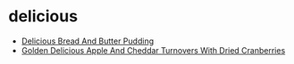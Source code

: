 # delicious

 * [Delicious Bread And Butter Pudding](index/d/delicious-bread-and-butter-pudding-20011.json)
 * [Golden Delicious Apple And Cheddar Turnovers With Dried Cranberries](index/g/golden-delicious-apple-and-cheddar-turnovers-with-dried-cranberries-355217.json)
